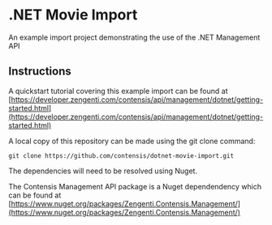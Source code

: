 # .NET Movie Import
An example import project demonstrating the use of the .NET Management API

## Instructions

A quickstart tutorial covering this example import can be found at [https://developer.zengenti.com/contensis/api/management/dotnet/getting-started.html](https://developer.zengenti.com/contensis/api/management/dotnet/getting-started.html)

A local copy of this repository can be made using the git clone command:
```
git clone https://github.com/contensis/dotnet-movie-import.git
```

The dependencies will need to be resolved using Nuget.

The Contensis Management API package is a Nuget dependendency which can be found at [https://www.nuget.org/packages/Zengenti.Contensis.Management/](https://www.nuget.org/packages/Zengenti.Contensis.Management/)
